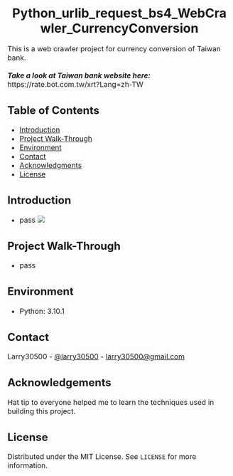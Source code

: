 
<h1 align="center">
  <br>
  Python_urlib_request_bs4_WebCrawler_CurrencyConversion
</h1>

<p><font size="3">
  This is a web crawler project for currency conversion of Taiwan bank.
  <br><br> 
  <strong><em>Take a look at Taiwan bank website here:</em></strong>  https://rate.bot.com.tw/xrt?Lang=zh-TW
</p>


## Table of Contents
* [Introduction](#Introduction)
* [Project Walk-Through](#Project-Walk-Through)
* [Environment](#Environment)
* [Contact](#Contact)
* [Acknowledgments](#Acknowledgments)
* [License](#License)


## Introduction
* pass
![](images/123.jpg)

## Project Walk-Through
* pass


## Environment
* Python: 3.10.1


## Contact
Larry30500 - [@larry30500](https://twitter.com/larry30500) - larry30500@gmail.com


## Acknowledgements
Hat tip to everyone helped me to learn the techniques used in building this project.


## License
Distributed under the MIT License. See `LICENSE` for more information.
